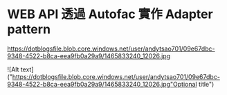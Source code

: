 # WEB API 透過 Autofac 實作 Adapter pattern
https://dotblogsfile.blob.core.windows.net/user/andytsao701/09e67dbc-9348-4522-b8ca-eea9fb0a29a9/1465833240_12026.jpg


![Alt text]("https://dotblogsfile.blob.core.windows.net/user/andytsao701/09e67dbc-9348-4522-b8ca-eea9fb0a29a9/1465833240_12026.jpg"Optional title")
